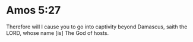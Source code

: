 # Amos 5:27

Therefore will I cause you to go into captivity beyond Damascus, saith the LORD, whose name [is] The God of hosts.